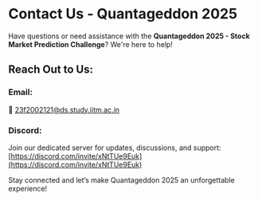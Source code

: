 # Contact Us - Quantageddon 2025

Have questions or need assistance with the **Quantageddon 2025 - Stock Market Prediction Challenge**? We're here to help!

## Reach Out to Us:

### Email:  
📧 [23f2002121@ds.study.iitm.ac.in](mailto:23f2002121@ds.study.iitm.ac.in)

### Discord:  
Join our dedicated server for updates, discussions, and support:  
[https://discord.com/invite/xNtTUe9Euk](https://discord.com/invite/xNtTUe9Euk)

Stay connected and let’s make Quantageddon 2025 an unforgettable experience!
